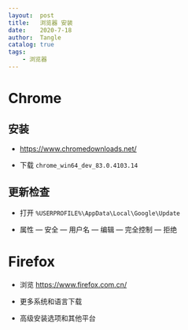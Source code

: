 ```yaml
---
layout:  post
title:   浏览器 安装
date:    2020-7-18
author:  Tangle
catalog: true
tags:
    - 浏览器
---
```


# Chrome

## 安装

- <https://www.chromedownloads.net/>

- 下载 `chrome_win64_dev_83.0.4103.14`

## 更新检查

- 打开 `%USERPROFILE%\AppData\Local\Google\Update`

- 属性 — 安全 — 用户名 — 编辑 — 完全控制 — 拒绝

# Firefox

- 浏览 <https://www.firefox.com.cn/>

- 更多系统和语言下载

- 高级安装选项和其他平台

